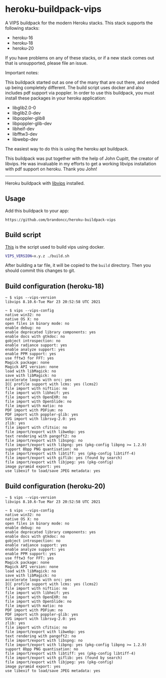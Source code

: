 heroku-buildpack-vips
=====================

A VIPS buildpack for the modern Heroku stacks. This stack supports the following
stacks:

- heroku-16
- heroku-18
- heroku-20

If you have problems on any of these stacks, or if a new stack comes out that is
unsupported, please file an issue.

Important notes:

This buildpack started out as one of the many that are out there, and ended up
being completely different. The build script uses docker and also includes pdf
support via poppler. In order to use this buildpack, you must install these packages in your heroku application:

- libglib2.0-0
- libglib2.0-dev
- libpoppler-glib8
- libpoppler-glib-dev
- libheif-dev
- libfftw3-dev
- libwebp-dev

The easiest way to do this is using the heroku apt buildpack.

This buildpack was put together with the help of John Cupitt, the creator of
libvips. He was invaluable in my efforts to get a working libvips installation
with pdf support on heroku. Thank you John!

---

Heroku buildpack with [libvips](https://github.com/jcupitt/libvips) installed.


## Usage

Add this buildpack to your app:

```
https://github.com/brandoncc/heroku-buildpack-vips
```

## Build script

[This](./build.sh) is the script used to build vips using docker.

```sh
VIPS_VERSION=x.y.z ./build.sh
```

After building a tar file, it will be copied to the `build` directory. Then you should commit this changes to git.

## Build configuration (heroku-18)

```
~ $ vips --vips-version
libvips 8.10.6-Tue Mar 23 20:52:58 UTC 2021

~ $ vips --vips-config
native win32: no
native OS X: no
open files in binary mode: no
enable debug: no
enable deprecated library components: yes
enable docs with gtkdoc: no
gobject introspection: no
enable radiance support: yes
enable analyze support: yes
enable PPM support: yes
use fftw3 for FFT: yes
Magick package: none
Magick API version: none
load with libMagick: no
save with libMagick: no
accelerate loops with orc: yes
ICC profile support with lcms: yes (lcms2)
file import with niftiio: no
file import with libheif: yes
file import with OpenEXR: no
file import with OpenSlide: no
file import with matio: no
PDF import with PDFium: no
PDF import with poppler-glib: yes
SVG import with librsvg-2.0: yes
zlib: yes
file import with cfitsio: no
file import/export with libwebp: yes
text rendering with pangoft2: no
file import/export with libspng: no
file import/export with libpng: yes (pkg-config libpng >= 1.2.9)
support 8bpp PNG quantisation: no
file import/export with libtiff: yes (pkg-config libtiff-4)
file import/export with giflib: yes (found by search)
file import/export with libjpeg: yes (pkg-config)
image pyramid export: yes
use libexif to load/save JPEG metadata: yes
```

## Build configuration (heroku-20)

```
~ $ vips --vips-version
libvips 8.10.6-Tue Mar 23 20:52:58 UTC 2021

~ $ vips --vips-config
native win32: no
native OS X: no
open files in binary mode: no
enable debug: no
enable deprecated library components: yes
enable docs with gtkdoc: no
gobject introspection: no
enable radiance support: yes
enable analyze support: yes
enable PPM support: yes
use fftw3 for FFT: yes
Magick package: none
Magick API version: none
load with libMagick: no
save with libMagick: no
accelerate loops with orc: yes
ICC profile support with lcms: yes (lcms2)
file import with niftiio: no
file import with libheif: yes
file import with OpenEXR: no
file import with OpenSlide: no
file import with matio: no
PDF import with PDFium: no
PDF import with poppler-glib: yes
SVG import with librsvg-2.0: yes
zlib: yes
file import with cfitsio: no
file import/export with libwebp: yes
text rendering with pangoft2: no
file import/export with libspng: no
file import/export with libpng: yes (pkg-config libpng >= 1.2.9)
support 8bpp PNG quantisation: no
file import/export with libtiff: yes (pkg-config libtiff-4)
file import/export with giflib: yes (found by search)
file import/export with libjpeg: yes (pkg-config)
image pyramid export: yes
use libexif to load/save JPEG metadata: yes
```
